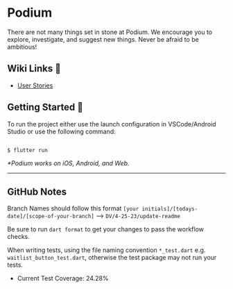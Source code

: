# Podium

There are not many things set in stone at Podium. We encourage you to explore, investigate, and suggest new things. Never be afraid to be ambitious!

## Wiki Links 📑
- [User Stories](https://github.com/Podium-Apartments/master_repo/wiki/User-Stories)

## Getting Started 🚀

To run the project either use the launch configuration in VSCode/Android Studio or use the following command:

```sh

$ flutter run

```

_\*Podium works on iOS, Android, and Web._

---

## GitHub Notes

Branch Names should follow this format `[your initials]/[todays-date]/[scope-of-your-branch]` --> `DV/4-25-23/update-readme`

Be sure to run `dart format` to get your changes to pass the workflow checks.

When writing tests, using the file naming convention `*_test.dart` e.g. `waitlist_button_test.dart`, otherwise the test package may not run your tests.

- Current Test Coverage: 24.28%


